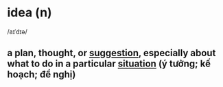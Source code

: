 # idea (n)

/aɪˈdɪə/

## a plan, thought, or [suggestion](../s/suggestion-n.md#an-idea-or-a-plan-that-you-mention-for-somebody-else-to-think-about), especially about what to do in a particular [situation](../s/situation-n.md#all-the-circumstances-and-things-that-are-happening-at-a-particular-time-and-in-a-particular-place-tình-hình-tình-huống) (ý tưởng; kế hoạch; đề nghị)